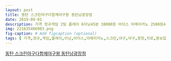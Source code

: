 ```yaml
---
layout: post
title: 동탄 스크린야구다함께야구왕 동탄남광장점
date: 2019-09-01
description: 가격 정규게임 2팀 플레이 6이닝45분 38000원 아이스 아메리카노 2500원4 4명 total 48000원 동탄 스크린야구 다함께야구왕 동탄남광장점 2019년 06월 08일 1차로 뚱보집에서 
img: 221635466903.png
fig-caption: # Add figcaption (optional)
tags: [ 가격,정규,게임,플레이,이닝,아이스,아메리카노,스크린,야구,야구,광장,차로,뚱보집,하니,스크린,야구,간판,커서,존재,술취,보이,크게,스크린,야구,스크린,야구,쫄래쫄래,엘베,바로,카운터,가격표,좀더,크게,요르케,우리,정규,게임,플레이,이닝,고고,세트,메뉴,과자,심심,풀이,안전,규칙,참고,스크린,야구,게임방,고고,우리,신청,대로,게임기,입력,타자,뒷모습,호기심,구경꾼,뒷모습,나름,실감,뒷모습,누가,찍기,은근,점수,내기,중간,중간,공도,정렬,생각,점수,장갑,릿지릿,다음,자고,일어나서,친구,야우리,어제,아픔,스크린,야구,때문,뭔가,놀란,표정,생각,차하,취해,게임,스크린,야구,한번,담날,아팤,커피한잔,다음,차로,야구,광장,경기도,화성시,반송동 ]
---
```

[동탄 스크린야구다함께야구왕 동탄남광장점](https://blog.naver.com/fb1874?Redirect=Log&logNo=221635466903)